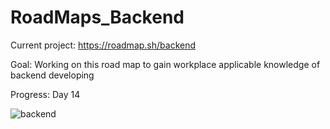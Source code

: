 # RoadMaps_Backend

Current project: https://roadmap.sh/backend

Goal: Working on this road map to gain workplace applicable knowledge of backend developing

Progress: Day 14


![backend](https://user-images.githubusercontent.com/33307642/113805809-6c7ee280-971e-11eb-980f-f9002ec53288.png)
